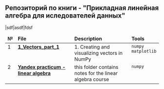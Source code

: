 ## Репозиторий по книги - "Прикладная линейная алгебра для иследователей данных"
|sdf|asdf|fdsf
<table>
 <thead valign="top">
    <tr>
       <td><b>№</b></td>
       <td><b>File</b></td>
       <td><b>Description</b></td> 
       <td><b>Tools</b></td> 
   </tr> 
</thead>
<tbody  valign="top">
    <tr>
       <td>1</td>
       <td>
          <b>
             <a href="">
             1_Vectors_part_1 </a>
          </b>
     </td>
     <td>
        1. Creating and visualizing vectors in NumPy 
    </td>
    <td>
        <code>numpy</code><br/>
        <code>matplotlib</code><br/>
    </td>
    <tr>
       <td>2</td>
       <td>
          <b>
             <a href="">
             Yandex practicum - linear algebra </a>
          </b>
     </td>
     <td>
        this folder contains notes for the linear algebra course
    </td>
    <td>
        <code>numpy</code><br/>
    </td>
</td>
</tr>
</tbody>
</table>